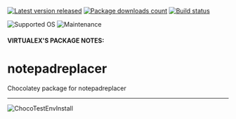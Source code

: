 [![Latest version released](https://img.shields.io/chocolatey/v/notepadreplacer.svg)](https://chocolatey.org/packages/notepadreplacer)
[![Package downloads count](https://img.shields.io/chocolatey/dt/notepadreplacer.svg)](https://chocolatey.org/packages/notepadreplacer)
[![Build status](https://img.shields.io/appveyor/ci/virtualex-itv/choco-notepadreplacer/main.svg?logo=appveyor)](https://ci.appveyor.com/project/virtualex-itv/choco-notepadreplacer)

![Supported OS](https://img.shields.io/badge/os-windows-blue.svg)
![Maintenance](https://img.shields.io/maintenance/yes/2020.svg)

#### VIRTUALEX'S PACKAGE NOTES:

# notepadreplacer
Chocolatey package for notepadreplacer

---
![ChocoTestEnvInstall](https://rawcdn.githack.com/virtualex-itv/choco-notepadreplacer/726630b5288dfb3db807490ad31325814218bc7f/_img/choco-nr-test.png)
